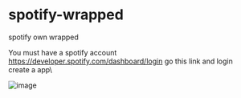 # spotify-wrapped
spotify own wrapped



You must have a spotify account\
https://developer.spotify.com/dashboard/login go this link and login\
create a app\

![image](https://user-images.githubusercontent.com/73526595/182881939-ecef0f84-6289-4f09-98f6-786307af1a28.png)
